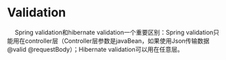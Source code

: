 

# Validation
<!--

@Validated @RequestBody @RequestParam配合使用校验参数
https://www.cnblogs.com/cjyboy/p/11465876.html

https://mp.weixin.qq.com/s/lPvFnpqpRPRT5DyOYYidyw
https://mp.weixin.qq.com/s/Vmbp5jEm_aKfo_O20gZqcg

工作几年了，原来我只用了数据校验的皮毛~ 
https://mp.weixin.qq.com/s/gzSqZIa6tQM6DsDYy3ll9g

@Validated和@Valid区别
https://blog.csdn.net/wangjiangongchn/article/details/86477386

Spring validation 用法说明
https://blog.csdn.net/qq_35206261/article/details/102608477

Spring Validation最佳实践及其实现原理，参数校验没那么简单！ 
https://mp.weixin.qq.com/s/UFT97SbygPMaFd7hYPyojg
这么写参数校验(Validator)就不会被劝退了~ 
https://mp.weixin.qq.com/s/eW8bdeVwgs3AAkMX6CMm4A
Spring Validation最佳实践及其实现原理，参数校验没那么简单！ 
https://mp.weixin.qq.com/s/q-Fh_YGPW7s8lyg6o9DXgA
https://mp.weixin.qq.com/s/bmVvqhzWmK2hA2gurYB4wg

https://mp.weixin.qq.com/mp/appmsgalbum?action=getalbum&__biz=MzI0MTUwOTgyOQ==&scene=1&album_id=1630480921197887488&count=3#wechat_redirect

 参数验证 @Validated 和 @Valid 的区别，Java Web 开发必备。 
 https://mp.weixin.qq.com/s/opK88MLb4he2IoV2Xa4wKA
 
Spring Boot 实现各种参数校验
https://mp.weixin.qq.com/s/VNrs1zGPgx9GsIqXEDZP0Q


http://www.cnblogs.com/softidea/p/9712571.html
https://blog.csdn.net/qq_17213067/article/details/84563486
https://m.jb51.net/article/143472.htm


@Pattern(regexp = "^(1[0123456789])\\d{9}$", message = "手机号码不正确")

这么写参数校验(validator)就不会被劝退了
https://mp.weixin.qq.com/s?__biz=MzI4Njc5NjM1NQ==&mid=2247489603&idx=2&sn=c7a766500122c02694860bd2470204cf&chksm=ebd6276fdca1ae7997a98d8c038ad3462c7ee9b492f28b4de8b7461ca0965fac55d94f96dd37&mpshare=1&scene=1&srcid=&sharer_sharetime=1567913152446&sharer_shareid=b256218ead787d58e0b58614a973d00d&key=6f23511bf9e1c01f5467dd7d700e0369698145588b3a95bf71315c6d5b59af779d0ee3af27e548cc98731b551d83dfa4c83b0c43b0dcee9cbcb654836a8f483193945eee088c57ed3b549635086f6421&ascene=1&uin=MTE1MTYxNzY2MQ%3D%3D&devicetype=Windows+10&version=62060844&lang=zh_CN&pass_ticket=8bSW14XlKLDnRLX%2BuT5qX2HMWFaWagq6CFzQN36OW8cPhaBdbDgv555kpxmNuS5X

Validation有两种模式
springboot使用hibernate validator校验
https://www.cnblogs.com/mr-yang-localhost/p/7812038.html

帮你少写一大半参数校验代码的小技巧
https://mp.weixin.qq.com/s?__biz=MzI3NzE0NjcwMg==&mid=2650125026&idx=2&sn=14ee669c46d597c6e9e90e3ac343ec3a&chksm=f36bafc3c41c26d5345f74cbfc7290ec50cfd8cb6f4aab9e1347160327ea8e06cd69cb5db0d6&mpshare=1&scene=1&srcid=&sharer_sharetime=1572795722942&sharer_shareid=b256218ead787d58e0b58614a973d00d&key=20f7b87cb3d4d9a801e33b993b4cde4995d5b7b0c811a2a39c30a136b6cee142e244f37f54fba81a5fbffb5cb4c13515e346b6e01b2571f3b264a78443d29f0bcec232f34a42bb7ea2b39caf2f83c78c&ascene=1&uin=MTE1MTYxNzY2MQ%3D%3D&devicetype=Windows+10&version=62070152&lang=zh_CN&pass_ticket=Lu%2FLBuTxuGaOTLq0CL9dO0ss3p9k%2BNlDhrOCgfGfCUsKTPyuc12lccq3vmkXvxfb

JAVA: 自定义注解来进行数据验证
https://mp.weixin.qq.com/s/Zcosnu5kBEtiJEoZXsjptg

如何实现Java后端数据校验？看这篇就足够！
https://mp.weixin.qq.com/s?__biz=MzAxNjM2MTk0Ng==&mid=2247489360&idx=2&sn=4f92835c6ad72a81cb4d27286693c846&chksm=9bf4a7e5ac832ef37ad4626571514078a4ed3471f316823fbd362d776b748802fd4471b39764&mpshare=1&scene=1&srcid=&sharer_sharetime=1574948430338&sharer_shareid=b256218ead787d58e0b58614a973d00d&key=60d5a5d91d679e4cf27b7c2c8c4abd250b9dc994d0ed1f4a56c0ba8760ceaf6cf618cd98651a8c2df1ff8dbfc271c1a7d47928a64aa2b1f540a257b06e73ae38bc7463f0596682248f91e02ffa424c31&ascene=1&uin=MTE1MTYxNzY2MQ%3D%3D&devicetype=Windows+10&version=62070158&lang=zh_CN&pass_ticket=ezcbUfipjckHP1o%2BULEmYEzarwvvkv726%2B1sRiMT6Y7A8SEmr8B8ahDRSpFEpKBs
这么写参数校验(Validator)就不会被劝退了~ 
https://mp.weixin.qq.com/s?__biz=MzI4OTA3NDQ0Nw==&mid=2455547219&idx=1&sn=3f4894d8daef1ab55df8a4b9866dd17f&chksm=fb9cb133cceb38253b340e0071173716fb0950d6ca74fc55b060ac376140e6b1e286e559b4dc&mpshare=1&scene=1&srcid=&sharer_sharetime=1576074520453&sharer_shareid=b256218ead787d58e0b58614a973d00d&key=9ad84b8c73b256ab8a3f0ecf43d179da4e5f7379f219602df56781125a41b47f0786ef0b89317fa2af2b220a80e28b96f16d3a4f7dd603cd98014e794bd9ca785e3fd028063b463256e75efe0df24afd&ascene=1&uin=MTE1MTYxNzY2MQ%3D%3D&devicetype=Windows+10&version=62070158&lang=zh_CN&exportkey=AYGjbAcMRXl5R%2FuHu%2BjkDgA%3D&pass_ticket=w5IvvD6dgNA8axgFhZP%2BU7giQ6CWw0goDHwMwgbzxYRvod1nCghXPMjeQ6Z3bocl
快速入手 Spring Boot 参数校验
https://mp.weixin.qq.com/s/dOeAywqnUQX33eBnBEOVLw
Spring Boot 如何做参数校验？
https://mp.weixin.qq.com/s?__biz=MzI3ODcxMzQzMw==&mid=2247488448&idx=2&sn=766d1d2dfd54f0723a5a1b9efdcbcd7e&chksm=eb5396f6dc241fe00126ebe4039da2bc837bbec8874c330997b66b4160d42f342e2e81294414&scene=21#wechat_redirect
一文带你快速入手 Spring Boot 参数校验
https://mp.weixin.qq.com/s?__biz=MzI4OTkwNDk2Ng==&mid=2247485155&idx=2&sn=73c4adf01b7ab7c4ce99710406beaa99&chksm=ec2946cadb5ecfdc7bd793a97fb89036c2eba8d7b739a36cb6e115326a35c8b33dc1e822c602&mpshare=1&scene=1&srcid=&sharer_sharetime=1576716437854&sharer_shareid=b256218ead787d58e0b58614a973d00d&key=e2a6a5ccea4b8ce46f7db5c02f3cb43a8aa6fdf8b92762669e436571b1b870c99871ce315efa0d61b6e38c3815d5beb6620ef213c59e1a14c67020c7703326190affed8d3ceeb0ffbe3f3ae85f5e54a0&ascene=1&uin=MTE1MTYxNzY2MQ%3D%3D&devicetype=Windows+10&version=62070158&lang=zh_CN&exportkey=AVCtiK3czKPIuV9xrDwwiio%3D&pass_ticket=%2B4Cbinkzp1%2BfdkSCeUVIgfOzgrNzgshzfrrwTWqzkN8yjJi8AmuC3VBjrc8l%2BeDf
SpringBoot如何优雅的校验参数
https://mp.weixin.qq.com/s?__biz=Mzg3NjIxMjA1Ng==&mid=2247484055&idx=1&sn=56ef7f938e2668bca1ea838ba763d007&chksm=cf34f8a0f84371b65157382c575e5df799d2ed8c3abf392e6ae8869b65029fb2390002fa4fb6&mpshare=1&scene=1&srcid=&sharer_sharetime=1576800912755&sharer_shareid=b256218ead787d58e0b58614a973d00d&key=cb18063c680e4f1037600be3ef413aba74eac00aad08bd05f72f77b31e30c8cd0222cc0216851e6d5464e0e05396aec49371aefa43e0a10a26570070b53c6c9fadc095e84ef8a717930cebb43744b9da&ascene=1&uin=MTE1MTYxNzY2MQ%3D%3D&devicetype=Windows+10&version=62070158&lang=zh_CN&exportkey=AX75a7pe6CUgpc54iZCX7rU%3D&pass_ticket=k6uZZByTo2fQFzVvUtvPyhmI5ViFLGhQCjyvg5cJhfo3p1d4O0tHI6%2F00fVufJCm

一文带你快速入手 Spring Boot 参数校验
https://mp.weixin.qq.com/s/fTkUbd9UhrbyDQJ4st9QNQ
参数校验 Validator ，建议这样写！（详细版） 
https://mp.weixin.qq.com/s/Y-6t9kzwQN8YPo-6uM6WnQ
SpringBoot 中使用 @Valid 注解 + Exception 全局处理器优雅处理参数验证
https://mp.weixin.qq.com/s/jxEaR70GwInTrz7D37aw0Q
SpringBoot--数据校验（普通校验、分组校验） 
https://mp.weixin.qq.com/s/FH6_Ppc5lcP9jiRjyYPf_A



-->

&emsp; Spring validation和hibernate validation一个重要区别：Spring validation只能用在controller层（Controller层参数是javaBean，如果使用Json传输数据 @valid @requestBody）；Hibernate validation可以用在任意层。  


